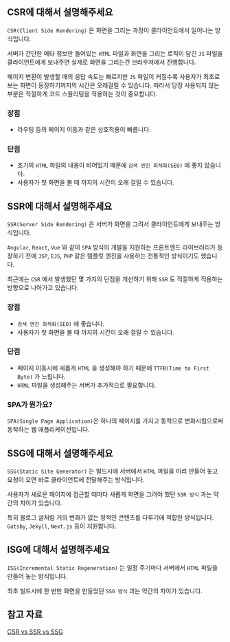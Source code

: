 ## CSR에 대해서 설명해주세요
`CSR(Client Side Rendering)` 은 화면을 그리는 과정이 클라이언트에서 일어나는 방식입니다.  

서버가 간단한 메타 정보만 들어있는 `HTML` 파일과 화면을 그리는 로직이 담긴 `JS` 파일을 클라이언트에게 보내주면 실제로 화면을 그리는건 브라우저에서 진행합니다.  

페이지 변환이 발생할 때의 응답 속도는 빠르지만 `JS` 파일이 커질수록 사용자가 최초로 보는 화면이 등장하기까지의 시간은 오래걸릴 수 있습니다. 따라서 당장 사용되지 않는 부분은 적절하게 코드 스플리팅을 적용하는 것이 중요합니다.  

### 장점
- 라우팅 등의 페이지 이동과 같은 상호작용이 빠릅니다.  

### 단점
- 초기의 `HTML` 파일의 내용이 비어있기 때문에 `검색 엔진 최적화(SEO)` 에 좋지 않습니다.  
- 사용자가 첫 화면을 볼 때 까지의 시간이 오래 걸릴 수 있습니다.  

## SSR에 대해서 설명해주세요
`SSR(Server Side Rendering)` 은 서버가 화면을 그려서 클라이언트에게 보내주는 방식입니다.  

`Angular`, `React`, `Vue` 와 같이 `SPA` 방식의 개발을 지원하는 프론트엔드 라이브러리가 등장하기 전에 `JSP`, `EJS`, `PHP` 같은 템플릿 엔진을 사용하는 전통적인 방식이기도 했습니다.  

최근에는 `CSR` 에서 발생했던 몇 가지의 단점을 개선하기 위해 `SSR` 도 적절하게 적용하는 방향으로 나아가고 있습니다.

### 장점
- `검색 엔진 최적화(SEO)` 에 좋습니다.  
- 사용자가 첫 화면을 볼 때 까지의 시간이 오래 걸릴 수 있습니다.  

### 단점
- 페이지 이동시에 새롭게 `HTML` 을 생성해야 하기 때문에 `TTFB(Time to First Byte)` 가 느립니다.  
- `HTML` 파일을 생성해주는 서버가 추가적으로 필요합니다.  

### SPA가 뭔가요?
`SPA(Single Page Application)`은 하나의 페이지를 가지고 동적으로 변화시킴으로써 동작하는 웹 애플리케이션입니다.

## SSG에 대해서 설명해주세요
`SSG(Static Site Generator)` 는 빌드시에 서버에서 `HTML` 파일을 미리 만들어 놓고 요청이 오면 바로 클라이언트에 전달해주는 방식입니다.

사용자가 새로운 페이지에 접근할 때마다 새롭게 화면을 그려야 했던 `SSR 방식` 과는 약간의 차이가 있습니다.  

특히 블로그 글처럼 거의 변화가 없는 정적인 콘텐츠를 다루기에 적합한 방식입니다. `Gatsby`, `Jekyll`, `Next.js` 등이 지원합니다.

## ISG에 대해서 설명해주세요
`ISG(Incremental Static Regeneration)` 는 일정 주기마다 서버에서 `HTML` 파일을 만들어 놓는 방식입니다.  

최초 빌드시에 한 번만 화면을 만들었던 `SSG 방식` 과는 약간의 차이가 있습니다.  

## 참고 자료
[CSR vs SSR vs SSG](https://ajdkfl6445.gitbook.io/study/web/csr-vs-ssr-vs-ssg)  
